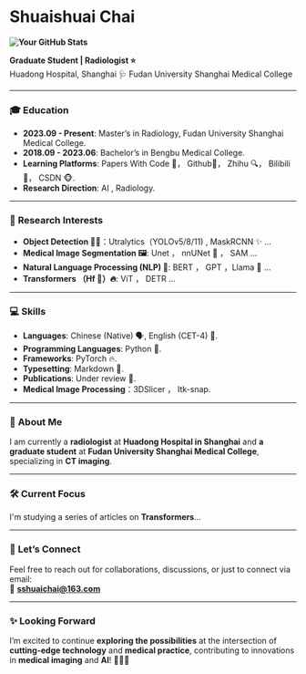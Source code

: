 #  **Shuaishuai Chai** 

**![Your GitHub Stats](https://github-readme-stats.vercel.app/api?username=sshuaichai&show_icons=true&theme=transparent&hide_rank=true)**

**Graduate Student | Radiologist ⭐️**  
Huadong Hospital, Shanghai 🩺 
Fudan University Shanghai Medical College

---

### 🎓 **Education**
- **2023.09 - Present**: Master’s in Radiology, Fudan University Shanghai Medical College.
- **2018.09 - 2023.06**: Bachelor’s in Bengbu Medical College.
- **Learning Platforms**: Papers With Code 🌟， Github🌟， Zhihu 🔍， Bilibili 🌟， CSDN 🐵.
- **Research Direction**: AI , Radiology.
---

### 🔬 **Research Interests**
- **Object Detection 🕵️‍♂️**：Utralytics（YOLOv5/8/11) , MaskRCNN ✨ ...
- **Medical Image Segmentation 🖼️**: Unet ， nnUNet 🎃 ， SAM ...
- **Natural Language Processing (NLP) 🤖**: BERT ， GPT ，Llama 🦙 ...
- **Transformers （Hf 🤗）🔥**: ViT ， DETR  ...
---

### 💻 **Skills**
- **Languages**: Chinese (Native) 🗣️, English (CET-4) 📘.
- **Programming Languages**: Python 🐍. 
- **Frameworks**: PyTorch 🔥.
- **Typesetting**: Markdown 📝.
- **Publications**: Under review 📄.
- **Medical Image Processing**：3DSlicer ， Itk-snap.
---

### 🌟 **About Me**

I am currently a **radiologist** at **Huadong Hospital in Shanghai** and **a graduate student** at **Fudan University Shanghai Medical College**, specializing in **CT imaging**.

---

### 🛠️ **Current Focus**

I'm studying a series of articles on **Transformers**...

---

### 📧 **Let’s Connect**
Feel free to reach out for collaborations, discussions, or just to connect via email:  
📩 **sshuaichai@163.com**

---

### ✨ **Looking Forward**
I’m excited to continue **exploring the possibilities** at the intersection of **cutting-edge technology** and **medical practice**, contributing to innovations in **medical imaging** and **AI**! 🚀🚀🚀

